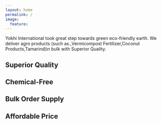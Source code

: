 ```yaml
---
layout: home
permalink: /
image:
  feature: 
---
```

Yokhi International took great step towards green eco-friendly earth. We deliver agro products (such as.,Vermicompost Fertilizer,Coconut Products,Tamarind)in bulk with Superior Quality. 
<div class="tiles">

<div class="tile">
  <h2 class="post-title">Superior Quality</h2>
  <p class="post-excerpt"></p>
</div><!-- /.tile -->

<div class="tile">
  <h2 class="post-title">Chemical-Free</h2>
  <p class="post-excerpt"></p>
</div><!-- /.tile -->

<div class="tile">
  <h2 class="post-title">Bulk Order Supply</h2>
  <p class="post-excerpt"></p>
</div><!-- /.tile -->

<div class="tile">
  <h2 class="post-title">Affordable Price</h2>
  <p class="post-excerpt"></p>
</div><!-- /.tile -->

</div><!-- /.tiles -->
